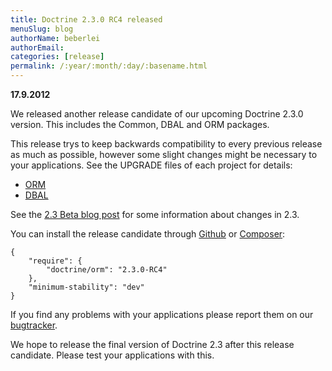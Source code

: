```yaml
---
title: Doctrine 2.3.0 RC4 released
menuSlug: blog
authorName: beberlei 
authorEmail: 
categories: [release]
permalink: /:year/:month/:day/:basename.html
---
```

**17.9.2012**

We released another release candidate of our upcoming Doctrine 2.3.0
version. This includes the Common, DBAL and ORM packages.

This release trys to keep backwards compatibility to every previous
release as much as possible, however some slight changes might be
necessary to your applications. See the UPGRADE files of each project
for details:

-   [ORM](https://github.com/doctrine/doctrine2/blob/master/UPGRADE.md)
-   [DBAL](https://github.com/doctrine/dbal/blob/master/UPGRADE)

See the [2.3 Beta blog
post](http://www.doctrine-project.org/blog/doctrine-2-3-beta.html) for
some information about changes in 2.3.

You can install the release candidate through
[Github](https://github.com/doctrine/doctrine2) or
[Composer](http://www.packagist.org):

    {
        "require": {
            "doctrine/orm": "2.3.0-RC4"
        },
        "minimum-stability": "dev"
    }

If you find any problems with your applications please report them on
our [bugtracker](http://www.doctrine-project.org/jira).

We hope to release the final version of Doctrine 2.3 after this release
candidate. Please test your applications with this.
